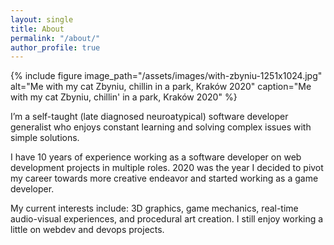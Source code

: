 ```yaml
---
layout: single
title: About
permalink: "/about/"
author_profile: true
---
```


{% include figure image_path="/assets/images/with-zbyniu-1251x1024.jpg" alt="Me with my cat Zbyniu, chillin in a park, Kraków 2020" caption="Me with my cat Zbyniu, chillin' in a park, Kraków 2020" %}

I’m a self-taught (late diagnosed neuroatypical) software developer generalist who enjoys constant learning and solving complex issues with simple solutions.

I have 10 years of experience working as a software developer on web development projects in multiple roles. 2020 was the year I decided to pivot my career towards more creative endeavor and started working as a game developer.

My current interests include: 3D graphics, game mechanics, real-time audio-visual experiences, and procedural art creation. I still enjoy working a little on webdev and devops projects.
